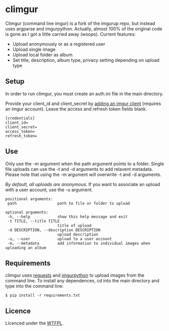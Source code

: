 # climgur

Climgur (command line imgur) is a fork of the imgurup repo, but instead uses argparse and imgurpython. Actually, almost 100% of the original code is gone as I got a little carried away (woops).
Current features:
* Upload anonymously or as a registered user
* Upload single image
* Upload local folder as album
* Set title, description, album type, privacy setting depending on upload type

## Setup

In order to run climgur, you must create an auth.ini file in the main directory.

Provide your client_id and client_secret by [adding an imgur client](http://api.imgur.com/oauth2/addclient) (requires an imgur account). Leave the access and refresh token fields blank.
```
[credentials]
client_id=
client_secret=
access_token=
refresh_token=
```

## Use
Only use the -m argument when the path argument points to a folder. Single file uploads can use the -t and -d arguments to add relavent metadata. Please note that using the -m argument will overwrite -t and -d arguments.

*By default, all uploads are anonymous.* If you want to associate an upload with a user account, use the -u argument.

 ```
 positional arguments:
  path                  path to file or folder to upload

optional arguments:
  -h, --help            show this help message and exit
  -t TITLE, --title TITLE
                        title of upload
  -d DESCRIPTION, --description DESCRIPTION
                        upload description
  -u, --user            upload to a user account
  -m, --metadata        add information to individual images when uploading an album
```

## Requirements
climgur uses [requests](https://pypi.python.org/pypi/requests) and [imgurpython](https://github.com/Imgur/imgurpython) to upload images from the command line.
To install any dependences, cd into the main directory and type into the command line:
```
$ pip install -r requirements.txt
```

## Licence
Licenced under the [WTFPL](http://www.wtfpl.net/).
